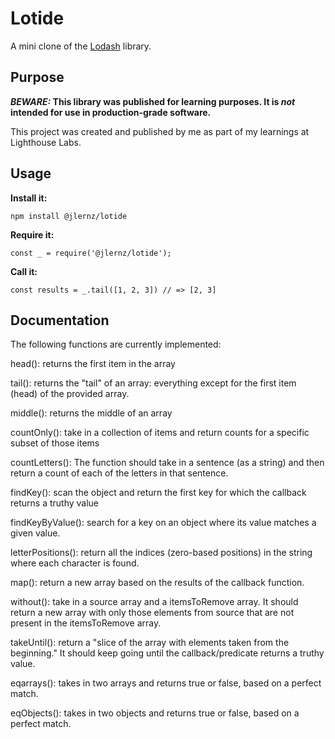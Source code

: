 # Lotide

A mini clone of the [Lodash](https://lodash.com) library.

## Purpose

**_BEWARE:_ This library was published for learning purposes. It is _not_ intended for use in production-grade software.**

This project was created and published by me as part of my learnings at Lighthouse Labs. 

## Usage

**Install it:**

`npm install @jlernz/lotide`

**Require it:**

`const _ = require('@jlernz/lotide');`

**Call it:**

`const results = _.tail([1, 2, 3]) // => [2, 3]`

## Documentation

The following functions are currently implemented:

head(): returns the first item in the array

tail():  returns the "tail" of an array: everything except for the first item (head) of the provided array.

middle(): returns the middle of an array

countOnly(): take in a collection of items and return counts for a specific subset of those items

countLetters(): The function should take in a sentence (as a string) and then return a count of each of the letters in that sentence.

findKey(): scan the object and return the first key for which the callback returns a truthy value

findKeyByValue(): search for a key on an object where its value matches a given value.

letterPositions(): return all the indices (zero-based positions) in the string where each character is found.

map():  return a new array based on the results of the callback function.

without(): take in a source array and a itemsToRemove array. It should return a new array with only those elements from source that are not present in the itemsToRemove array.

takeUntil(): return a "slice of the array with elements taken from the beginning." It should keep going until the callback/predicate returns a truthy value.

eqarrays(): takes in two arrays and returns true or false, based on a perfect match.

eqObjects(): takes in two objects and returns true or false, based on a perfect match.
